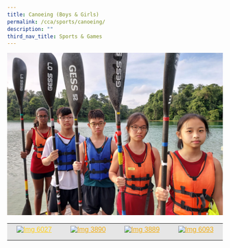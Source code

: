 ```yaml
---
title: Canoeing (Boys & Girls)
permalink: /cca/sports/canoeing/
description: ""
third_nav_title: Sports & Games
---
```

![Canoeing](/images/Banner-Photo-1.jpeg)

<table align="center" style="box-sizing: inherit; border-collapse: collapse; border-spacing: 0px; max-width: 100%; color: rgb(34, 34, 34); font-family: &quot;Source Sans Pro&quot;, sans-serif; font-size: 16px; font-style: normal; font-variant-ligatures: normal; font-variant-caps: normal; font-weight: 400; letter-spacing: normal; orphans: 2; text-align: start; text-transform: none; white-space: normal; widows: 2; word-spacing: 0px; -webkit-text-stroke-width: 0px; background-color: rgb(255, 255, 255); text-decoration-thickness: initial; text-decoration-style: initial; text-decoration-color: initial; width: 809.555px;"><tbody style="box-sizing: inherit;"><tr style="box-sizing: inherit; background: rgb(230, 230, 230);"><td style="box-sizing: inherit; padding: 5px 10px; text-align: center; width: 142px;"><a href="https://ganengsengsch.moe.edu.sg/wp-content/uploads/2021/09/IMG_6027-scaled.jpg" style="box-sizing: inherit; background-color: transparent; transition: all 0.25s ease-in-out 0s; outline: 0px; color: rgb(255, 208, 26); text-decoration: underline;"><img class="alignnone size-full wp-image-21700" src="https://ganengsengsch.moe.edu.sg/wp-content/uploads/2021/09/IMG_6027-scaled.jpg" alt="Img 6027" width="2560" height="1920" srcset="/wp-content/uploads/2021/09/IMG_6027-scaled.jpg 2560w, /wp-content/uploads/2021/09/IMG_6027-300x225.jpg 300w, /wp-content/uploads/2021/09/IMG_6027-1024x768.jpg 1024w, /wp-content/uploads/2021/09/IMG_6027-768x576.jpg 768w, /wp-content/uploads/2021/09/IMG_6027-1536x1152.jpg 1536w, /wp-content/uploads/2021/09/IMG_6027-2048x1536.jpg 2048w, /wp-content/uploads/2021/09/IMG_6027-1350x1013.jpg 1350w" sizes="(max-width: 2560px) 100vw, 2560px" style="box-sizing: inherit; border: 0px; vertical-align: middle; max-width: 100%; height: auto; margin-bottom: 10px;"></a></td><td style="box-sizing: inherit; padding: 5px 10px; text-align: center; width: 142px;"><a href="https://ganengsengsch.moe.edu.sg/wp-content/uploads/2021/09/IMG_3890.jpg" style="box-sizing: inherit; background-color: transparent; transition: all 0.25s ease-in-out 0s; color: rgb(241, 174, 22); text-decoration: underline;"><img class="alignnone size-thumbnail wp-image-21701" src="https://ganengsengsch.moe.edu.sg/wp-content/uploads/2021/09/IMG_3890-150x150.jpg" alt="Img 3890" width="150" height="150" style="box-sizing: inherit; border: 0px; vertical-align: middle; max-width: 100%; height: auto; margin-bottom: 10px;"></a></td><td style="box-sizing: inherit; padding: 5px 10px; text-align: center; width: 142px;"><a href="https://ganengsengsch.moe.edu.sg/wp-content/uploads/2021/09/IMG_3889.jpg" style="box-sizing: inherit; background-color: transparent; transition: all 0.25s ease-in-out 0s; color: rgb(241, 174, 22); text-decoration: underline;"><img class="alignnone size-thumbnail wp-image-21702" src="https://ganengsengsch.moe.edu.sg/wp-content/uploads/2021/09/IMG_3889-150x150.jpg" alt="Img 3889" width="150" height="150" srcset="/wp-content/uploads/2021/09/IMG_3889-150x150.jpg 150w, /wp-content/uploads/2021/09/IMG_3889-300x300.jpg 300w, /wp-content/uploads/2021/09/IMG_3889-1024x1024.jpg 1024w, /wp-content/uploads/2021/09/IMG_3889-768x768.jpg 768w, /wp-content/uploads/2021/09/IMG_3889-1536x1536.jpg 1536w, /wp-content/uploads/2021/09/IMG_3889-1350x1350.jpg 1350w, /wp-content/uploads/2021/09/IMG_3889.jpg 1600w" sizes="(max-width: 150px) 100vw, 150px" style="box-sizing: inherit; border: 0px; vertical-align: middle; max-width: 100%; height: auto; margin-bottom: 10px;"></a></td><td style="box-sizing: inherit; padding: 5px 10px; text-align: center; width: 142px;"><a href="https://ganengsengsch.moe.edu.sg/wp-content/uploads/2021/09/IMG_6093-scaled.jpg" style="box-sizing: inherit; background-color: transparent; transition: all 0.25s ease-in-out 0s; color: rgb(241, 174, 22); text-decoration: underline;"><img class="alignnone size-thumbnail wp-image-21703" src="https://ganengsengsch.moe.edu.sg/wp-content/uploads/2021/09/IMG_6093-150x150.jpg" alt="Img 6093" width="150" height="150" style="box-sizing: inherit; border: 0px; vertical-align: middle; max-width: 100%; height: auto; margin-bottom: 10px;"></a></td></tr></tbody></table>
